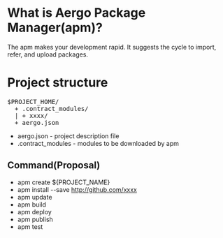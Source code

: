 # What is Aergo Package Manager(apm)?
The apm makes your development rapid. It suggests the cycle to import, refer, and upload packages.

# Project structure
<pre>
$PROJECT_HOME/
  + .contract_modules/
  | + xxxx/
  + aergo.json
</pre>
* aergo.json - project description file
* .contract_modules - modules to be downloaded by apm   

## Command(Proposal)
* apm create ${PROJECT_NAME}
* apm install --save http://github.com/xxxx
* apm update
* apm build
* apm deploy
* apm publish
* apm test

